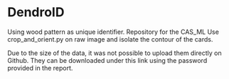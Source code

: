# DendroID
Using wood pattern as unique identifier. Repository for the CAS_ML
Use crop_and_orient.py on raw image and isolate the contour of the cards.

Due to the size of the data, it was not possible to upload them directly on Github. They can be downloaded under this link using the password provided in the report. 


